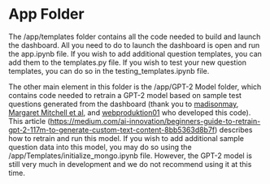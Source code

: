 # App Folder 
The /app/templates folder contains all the code needed to build and launch the dashboard. All you need to do to launch the dashboard is open and run the app.ipynb file. If you wish to add additional question templates, you can add them to the templates.py file. If you wish to test your new question templates, you can do so in the testing_templates.ipynb file. 

The other main element in this folder is the /app/GPT-2 Model folder, which contains code needed to retrain a GPT-2 model based on sample test questions generated from the dashboard (thank you to [madisonmay](https://github.com/madisonmay), [Margaret Mitchell et al](https://arxiv.org/abs/1810.03993), and [webproduktion01](https://github.com/webproduktion01) who developed this code). This article (https://medium.com/ai-innovation/beginners-guide-to-retrain-gpt-2-117m-to-generate-custom-text-content-8bb5363d8b7f) describes how to retrain and run this model. If you wish to add additional sample question data into this model, you may do so using the /app/Templates/initialize_mongo.ipynb file. However, the GPT-2 model is still very much in development and we do not recommend using it at this time. 
